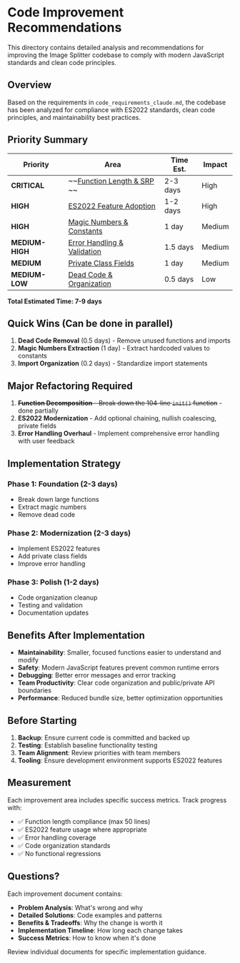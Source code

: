 # Code Improvement Recommendations

This directory contains detailed analysis and recommendations for improving the Image Splitter codebase to comply with modern JavaScript standards and clean code principles.

## Overview

Based on the requirements in `code_requirements_claude.md`, the codebase has been analyzed for compliance with ES2022 standards, clean code principles, and maintainability best practices.

## Priority Summary

| Priority | Area | Time Est. | Impact |
|----------|------|-----------|--------|
| **CRITICAL** | ~~[Function Length & SRP](./01_function_length_and_srp.md) ~~| 2-3 days | High |
| **HIGH** | [ES2022 Feature Adoption](./02_es2022_feature_adoption.md) | 1-2 days | High |
| **HIGH** | [Magic Numbers & Constants](./03_magic_numbers_and_constants.md) | 1 day | Medium |
| **MEDIUM-HIGH** | [Error Handling & Validation](./04_error_handling_and_validation.md) | 1.5 days | Medium |
| **MEDIUM** | [Private Class Fields](./05_private_class_fields_and_encapsulation.md) | 1 day | Medium |
| **MEDIUM-LOW** | [Dead Code & Organization](./06_dead_code_and_organization.md) | 0.5 days | Low |

**Total Estimated Time: 7-9 days**

## Quick Wins (Can be done in parallel)

1. **Dead Code Removal** (0.5 days) - Remove unused functions and imports
2. **Magic Numbers Extraction** (1 day) - Extract hardcoded values to constants
3. **Import Organization** (0.2 days) - Standardize import statements

## Major Refactoring Required

1. ~~**Function Decomposition** - Break down the 104-line `init()` function~~ - done partially
2. **ES2022 Modernization** - Add optional chaining, nullish coalescing, private fields
3. **Error Handling Overhaul** - Implement comprehensive error handling with user feedback

## Implementation Strategy

### Phase 1: Foundation (2-3 days)
- Break down large functions
- Extract magic numbers  
- Remove dead code

### Phase 2: Modernization (2-3 days)
- Implement ES2022 features
- Add private class fields
- Improve error handling

### Phase 3: Polish (1-2 days)
- Code organization cleanup
- Testing and validation
- Documentation updates

## Benefits After Implementation

- **Maintainability**: Smaller, focused functions easier to understand and modify
- **Safety**: Modern JavaScript features prevent common runtime errors
- **Debugging**: Better error messages and error tracking
- **Team Productivity**: Clear code organization and public/private API boundaries
- **Performance**: Reduced bundle size, better optimization opportunities

## Before Starting

1. **Backup**: Ensure current code is committed and backed up
2. **Testing**: Establish baseline functionality testing
3. **Team Alignment**: Review priorities with team members
4. **Tooling**: Ensure development environment supports ES2022 features

## Measurement

Each improvement area includes specific success metrics. Track progress with:
- ✅ Function length compliance (max 50 lines)
- ✅ ES2022 feature usage where appropriate  
- ✅ Error handling coverage
- ✅ Code organization standards
- ✅ No functional regressions

## Questions?

Each improvement document contains:
- **Problem Analysis**: What's wrong and why
- **Detailed Solutions**: Code examples and patterns
- **Benefits & Tradeoffs**: Why the change is worth it
- **Implementation Timeline**: How long each change takes
- **Success Metrics**: How to know when it's done

Review individual documents for specific implementation guidance.